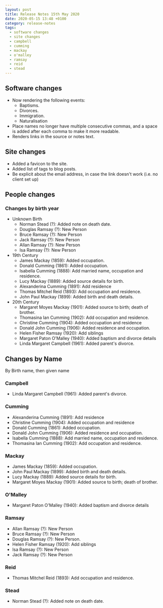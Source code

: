 ```yaml
---
layout: post
title: Release Notes 15th May 2020
date: 2020-05-15 13:48 +0100
category: release-notes
tags:
  - software changes
  - site changes
  - campbell
  - cumming
  - mackay
  - o'malley
  - ramsay
  - reid
  - stead
---
```


## Software changes

* Now rendering the following events:
  * Baptisms.
  * Divorces.
  * Immigration.
  * Naturalisation
* Place names no longer have multiple consecutive commas, and a space is added after each comma to make it more readable.
* Renders links in the source or notes text.

## Site changes

* Added a favicon to the site.
* Added list of tags to blog posts.
* Be explicit about the email address, in case the link doesn't work (i.e. no client set up)

## People changes

### Changes by birth year

* Unknown Birth
  * Norman Stead (?): Added note on death date.
  * Douglas Ramsay (?): New Person
  * Bruce Ramsay (?): New Person
  * Jack Ramsay (?): New Person
  * Allan Ramsay (?): New Person
  * Isa Ramsay (?): New Person
* 19th Century
  * James Mackay (1859): Added occupation.
  * Donald Cumming (1861): Added occupation.
  * Isabella Cumming (1888): Add married name, occupation and residence.
  * Lucy Mackay (1889): Added source details for birth.
  * Alexanderina Cumming (1891): Add residence
  * Thomas Mitchel Reid (1893): Add occupation and residence.
  * John Paul Mackay (1899): Added birth and death details.
* 20th Century
  * Margaret Moyes Mackay (1901): Added source to birth; death of brother.
  * Thomasina Ian Cumming (1902): Add occupation and residence.
  * Christine Cumming (1904): Added occupation and residence
  * Donald John Cumming (1906): Added residence and occupation.
  * Helen Fisher Ramsay (1920): Add siblings
  * Margaret Paton O'Malley (1940): Added baptism and divorce details
  * Linda Margaret Campbell (1961): Added parent's divorce.
   
## Changes by Name 
 
By Birth name, then given name 

### Campbell

* Linda Margaret Campbell (1961): Added parent's divorce.

### Cumming

* Alexanderina Cumming (1891): Add residence
* Christine Cumming (1904): Added occupation and residence
* Donald Cumming (1861): Added occupation.
* Donald John Cumming (1906): Added residence and occupation.
* Isabella Cumming (1888): Add married name, occupation and residence.
* Thomasina Ian Cumming (1902): Add occupation and residence.

### Mackay

* James Mackay (1859): Added occupation.
* John Paul Mackay (1899): Added birth and death details.
* Lucy Mackay (1889): Added source details for birth.
* Margaret Moyes Mackay (1901): Added source to birth; death of brother.

### O'Malley

* Margaret Paton O'Malley (1940): Added baptism and divorce details

### Ramsay

* Allan Ramsay (?): New Person
* Bruce Ramsay (?): New Person
* Douglas Ramsay (?): New Person.
* Helen Fisher Ramsay (1920): Add siblings
* Isa Ramsay (?): New Person
* Jack Ramsay (?): New Person

### Reid

* Thomas Mitchel Reid (1893): Add occupation and residence.

### Stead

* Norman Stead (?): Added note on death date.
